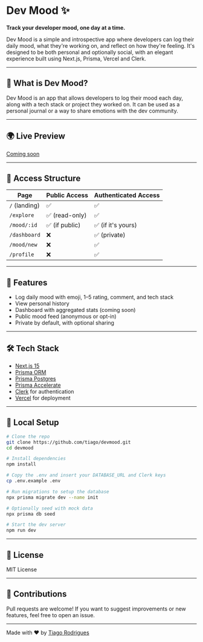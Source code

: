 # Dev Mood ✨

**Track your developer mood, one day at a time.**

Dev Mood is a simple and introspective app where developers can log their daily mood, what they're working on, and reflect on how they're feeling. It's designed to be both personal and optionally social, with an elegant experience built using Next.js, Prisma, Vercel and Clerk.

---

## 🚀 What is Dev Mood?

Dev Mood is an app that allows developers to log their mood each day, along with a tech stack or project they worked on. It can be used as a personal journal or a way to share emotions with the dev community.

---

## 🌍 Live Preview

[Coming soon](https://devmood-kappa.vercel.app/)

---

## 🔐 Access Structure

| Page          | Public Access  | Authenticated Access |
| ------------- | -------------- | -------------------- |
| `/` (landing) | ✅             | ✅                   |
| `/explore`    | ✅ (read-only) | ✅                   |
| `/mood/:id`   | ✅ (if public) | ✅ (if it's yours)   |
| `/dashboard`  | ❌             | ✅ (private)         |
| `/mood/new`   | ❌             | ✅                   |
| `/profile`    | ❌             | ✅                   |

---

## 📅 Features

- Log daily mood with emoji, 1–5 rating, comment, and tech stack
- View personal history
- Dashboard with aggregated stats (coming soon)
- Public mood feed (anonymous or opt-in)
- Private by default, with optional sharing

---

## 🛠️ Tech Stack

- [Next.js 15](https://nextjs.org)
- [Prisma ORM](https://www.prisma.io)
- [Prisma Postgres](https://www.prisma.io/postgres)
- [Prisma Accelerate](https://www.prisma.io/accelerate)
- [Clerk](https://clerk.dev) for authentication
- [Vercel](https://vercel.com) for deployment

---

## 🤖 Local Setup

```bash
# Clone the repo
git clone https://github.com/tiago/devmood.git
cd devmood

# Install dependencies
npm install

# Copy the .env and insert your DATABASE_URL and Clerk keys
cp .env.example .env

# Run migrations to setup the database
npx prisma migrate dev --name init

# Optionally seed with mock data
npx prisma db seed

# Start the dev server
npm run dev
```

---

## 📃 License

MIT License

---

## 🌟 Contributions

Pull requests are welcome! If you want to suggest improvements or new features, feel free to open an issue.

---

Made with ❤️ by [Tiago Rodrigues](https://github.com/tiagonrodrigues)
